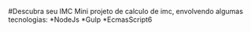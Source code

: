 #Descubra seu IMC
Mini projeto de calculo de imc, envolvendo algumas tecnologias:
*NodeJs
*Gulp
*EcmasScript6
